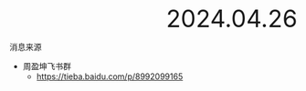 <div style="text-align:right; font-size:3em;">2024.04.26</div>

消息来源

* 周盈坤飞书群
  * https://tieba.baidu.com/p/8992099165
